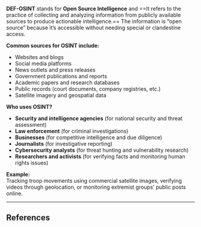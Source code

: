 **DEF-OSINT** stands for **Open Source Intelligence** and ==It refers to the practice of collecting and analyzing information from publicly available sources to produce actionable intelligence.== The information is “open source” because it’s accessible without needing special or clandestine access.

**Common sources for OSINT include:**
- Websites and blogs
- Social media platforms
- News outlets and press releases
- Government publications and reports
- Academic papers and research databases
- Public records (court documents, company registries, etc.)
- Satellite imagery and geospatial data

**Who uses OSINT?**
- **Security and intelligence agencies** (for national security and threat assessment)
- **Law enforcement** (for criminal investigations)
- **Businesses** (for competitive intelligence and due diligence)
- **Journalists** (for investigative reporting)
- **Cybersecurity analysts** (for threat hunting and vulnerability research)
- **Researchers and activists** (for verifying facts and monitoring human rights issues)

**Example:**  
Tracking troop movements using commercial satellite images, verifying videos through geolocation, or monitoring extremist groups’ public posts online.


---

## References

